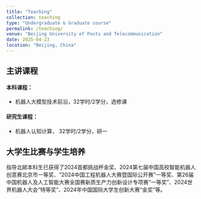 ```yaml
---
title: "Teaching"
collection: teaching
type: "Undergraduate & Graduate course"
permalink: /teaching/
venue: "Beijing University of Posts and Telecommunication"
date: 2025-04-23
location: "Beijing, China"
---
```

## 主讲课程

#### 本科课程：
* 机器人大模型技术前沿，32学时/2学分，选修课
  
#### 研究生课程：
* 机器人认知计算， 32学时/2学分，研一

## 大学生比赛与学生培养
指导北邮本科生已获得了2024首都挑战杯金奖、2024第七届中国高校智能机器人创意赛北京市一等奖、“2024中国工程机器人大赛暨国际公开赛”一等奖、第26届中国机器人及人工智能大赛全国赛新质生产力创新设计专项赛“一等奖”、2024世界机器人大会“特等奖”、2024年中国国际大学生创新大赛“金奖”等。
